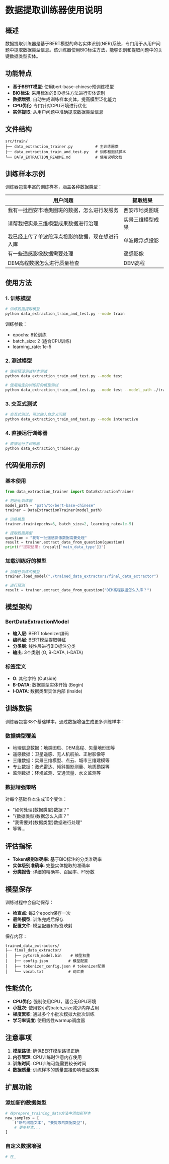 # 数据提取训练器使用说明

## 概述

数据提取训练器是基于BERT模型的命名实体识别(NER)系统，专门用于从用户问题中提取数据类型信息。该训练器使用BIO标注方法，能够识别和提取问题中的关键数据类型实体。

## 功能特点

- **基于BERT模型**: 使用bert-base-chinese预训练模型
- **BIO标注**: 采用标准的BIO标注方法进行实体识别
- **数据增强**: 自动生成训练样本变体，提高模型泛化能力
- **CPU优化**: 专门针对CPU环境进行优化
- **实体提取**: 从用户问题中准确提取数据类型信息

## 文件结构

```
src/train/
├── data_extraction_trainer.py          # 主训练器类
├── data_extraction_train_and_test.py   # 训练和测试脚本
└── DATA_EXTRACTION_README.md           # 使用说明文档
```

## 训练样本示例

训练器包含丰富的训练样本，涵盖各种数据类型：

| 用户问题 | 提取结果 |
|---------|---------|
| 我有一批西安市地类图斑的数据，怎么进行发服务 | 西安市地类图斑 |
| 请帮我把实景三维模型成果数据进行治理 | 实景三维模型成果 |
| 我已经上传了单波段浮点投影的数据，现在想进行入库 | 单波段浮点投影 |
| 有一些遥感影像数据需要处理 | 遥感影像 |
| DEM高程数据怎么进行质量检查 | DEM高程 |

## 使用方法

### 1. 训练模型

```bash
# 训练数据提取模型
python data_extraction_train_and_test.py --mode train
```

训练参数：
- epochs: 8轮训练
- batch_size: 2 (适合CPU训练)
- learning_rate: 1e-5

### 2. 测试模型

```bash
# 使用预设测试样本测试
python data_extraction_train_and_test.py --mode test

# 使用指定的训练好的模型测试
python data_extraction_train_and_test.py --mode test --model_path ./trained_data_extractors/final_data_extractor
```

### 3. 交互式测试

```bash
# 交互式测试，可以输入自定义问题
python data_extraction_train_and_test.py --mode interactive
```

### 4. 直接运行训练器

```bash
# 直接运行主训练器
python data_extraction_trainer.py
```

## 代码使用示例

### 基本使用

```python
from data_extraction_trainer import DataExtractionTrainer

# 初始化训练器
model_path = "path/to/bert-base-chinese"
trainer = DataExtractionTrainer(model_path)

# 训练模型
trainer.train(epochs=6, batch_size=2, learning_rate=1e-5)

# 提取数据类型
question = "我有一批遥感影像数据需要处理"
result = trainer.extract_data_from_question(question)
print(f"提取结果: {result['main_data_type']}")
```

### 加载训练好的模型

```python
# 加载已训练的模型
trainer.load_model("./trained_data_extractors/final_data_extractor")

# 进行预测
result = trainer.extract_data_from_question("DEM高程数据怎么入库？")
```

## 模型架构

### BertDataExtractionModel

- **输入层**: BERT tokenizer编码
- **编码层**: BERT模型提取特征
- **分类层**: 线性层进行BIO标注分类
- **输出**: 3个类别 (O, B-DATA, I-DATA)

### 标签定义

- **O**: 其他字符 (Outside)
- **B-DATA**: 数据类型实体开始 (Begin)
- **I-DATA**: 数据类型实体内部 (Inside)

## 训练数据

训练器包含38个基础样本，通过数据增强生成更多训练样本：

### 数据类型覆盖

- 地理信息数据：地类图斑、DEM高程、矢量地形图等
- 遥感数据：卫星遥感、无人机航拍、正射影像等
- 三维数据：实景三维模型、点云、城市三维建模等
- 专业数据：激光雷达、倾斜摄影测量、地质勘探等
- 监测数据：环境监测、交通流量、水文监测等

### 数据增强策略

对每个基础样本生成10个变体：
- "如何处理{数据类型}数据？"
- "{数据类型}数据怎么入库？"
- "我需要对{数据类型}数据进行处理"
- 等等...

## 评估指标

- **Token级别准确率**: 基于BIO标注的分类准确率
- **实体级别准确率**: 完整实体提取的准确率
- **分类报告**: 详细的精确率、召回率、F1分数

## 模型保存

训练过程中会自动保存：
- **检查点**: 每2个epoch保存一次
- **最终模型**: 训练完成后保存
- **配置文件**: 模型配置和标签映射

保存内容：
```
trained_data_extractors/
├── final_data_extractor/
│   ├── pytorch_model.bin    # 模型权重
│   ├── config.json         # 模型配置
│   ├── tokenizer_config.json # tokenizer配置
│   └── vocab.txt           # 词汇表
```

## 性能优化

- **CPU优化**: 强制使用CPU，适合无GPU环境
- **小批次**: 使用较小的batch_size减少内存占用
- **梯度累积**: 通过多个小批次模拟大批次训练
- **学习率调度**: 使用线性warmup调度器

## 注意事项

1. **模型路径**: 确保BERT模型路径正确
2. **内存管理**: CPU训练时注意内存使用
3. **训练时间**: CPU训练可能需要较长时间
4. **数据质量**: 训练样本的质量直接影响模型效果

## 扩展功能

### 添加新的数据类型

```python
# 在prepare_training_data方法中添加新样本
new_samples = [
    ("新的问题文本", "要提取的数据类型"),
    # 更多样本...
]
```

### 自定义数据增强

```python
# 在_
